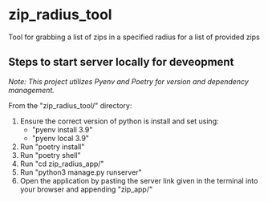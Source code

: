 # zip_radius_tool
Tool for grabbing a list of zips in a specified radius for a list of provided zips

## Steps to start server locally for deveopment

*Note: This project utilizes Pyenv and Poetry for version and dependency management.*

From the "zip_radius_tool/" directory:
1) Ensure the correct version of python is install and set using:
	- "pyenv install 3.9"
	- "pyenv local 3.9"
2) Run "poetry install"
1) Run "poetry shell"
2) Run "cd zip_radius_app/"
3) Run "python3 manage.py runserver"
4) Open the application by pasting the server link given in the terminal into your browser and appending "zip_app/"

